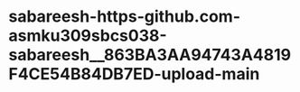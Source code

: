 # sabareesh-https-github.com-asmku309sbcs038-sabareesh__863BA3AA94743A4819F4CE54B84DB7ED-upload-main